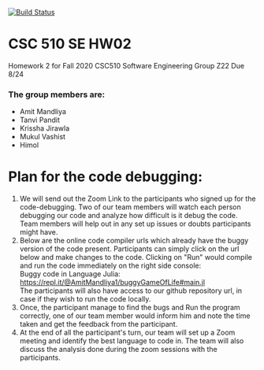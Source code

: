[![Build Status](https://travis-ci.org/AmitMandliya/gameOfLife.svg?branch=master)](https://travis-ci.org/AmitMandliya/gameOfLife)

# CSC 510 SE HW02
Homework 2 for Fall 2020 CSC510 Software Engineering Group Z22
Due 8/24

### The group members are:
* Amit Mandliya
* Tanvi Pandit
* Krissha Jirawla
* Mukul Vashist
* Himol

# Plan for the code debugging:

1. We will send out the Zoom Link to the participants who signed up for the code-debugging. Two of our team members will watch each person debugging our code and analyze how difficult is it debug the code. Team members will help out in any set up issues or doubts participants might have.
2. Below are the online code compiler urls which already have the buggy version of the code present. Participants can simply click on the url below and make changes to the code. Clicking on "Run" would compile and run the code immediately on the right side console:<br>
Buggy code in Language Julia: https://repl.it/@AmitMandliya1/buggyGameOfLife#main.jl <br>
The participants will also have access to our github repository url, in case if they wish to run the code locally.
3. Once, the participant manage to find the bugs and Run the program correctly, one of our team member would inform him and note the time taken and get the feedback from the participant.
4. At the end of all the participant's turn, our team will set up a Zoom meeting and identify the best language to code in. The team will also discuss the analysis done during the zoom sessions with the participants.
